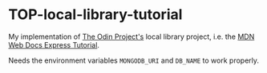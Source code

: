 # TOP-local-library-tutorial

My implementation of [The Odin Project's](https://www.theodinproject.com/) local library project, i.e. the [MDN Web Docs Express Tutorial](https://developer.mozilla.org/en-US/docs/Learn/Server-side/Express_Nodejs/Tutorial_local_library_website).

Needs the environment variables `MONGODB_URI` and `DB_NAME` to work properly.
